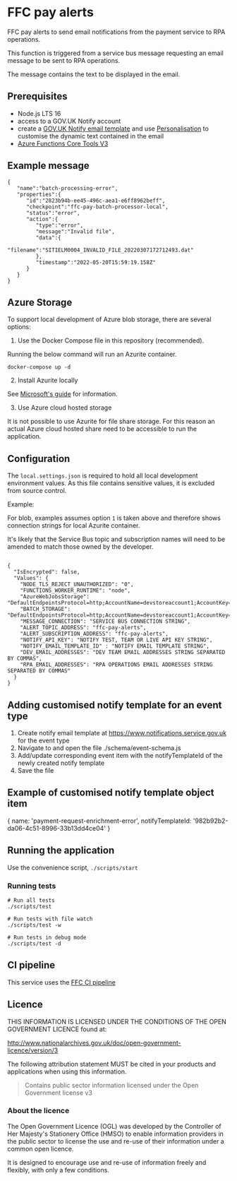 # FFC pay alerts
FFC pay alerts to send email notifications from the payment service to RPA operations.

This function is triggered from a service bus message requesting an email message to be sent to RPA operations.

The message contains the text to be displayed in the email.

## Prerequisites

- Node.js LTS 16
- access to a GOV.UK Notify account
- create a [GOV.UK Notify email template](https://www.notifications.service.gov.uk/using-notify/guidance/edit-and-format-messages) and use [Personalisation](https://www.notifications.service.gov.uk/using-notify/guidance/edit-and-format-messages#personalised-content) to customise the dynamic text contained in the email
- [Azure Functions Core Tools V3](https://docs.microsoft.com/en-us/azure/azure-functions/functions-run-local?tabs=v4%2Clinux%2Ccsharp%2Cportal%2Cbash)

## Example message

```
{
   "name":"batch-processing-error",
   "properties":{
      "id":"2823b94b-ee45-496c-aea1-e6ff8962beff",
      "checkpoint":"ffc-pay-batch-processor-local",
      "status":"error",
      "action":{
         "type":"error",
         "message":"Invalid file",
         "data":{
            "filename":"SITIELM0004_INVALID_FILE_20220307172712493.dat"
         },
         "timestamp":"2022-05-20T15:59:19.158Z"
      }
   }
}
```


## Azure Storage

To support local development of Azure blob storage, there are several options:

1. Use the Docker Compose file in this repository (recommended).

Running the below command will run an Azurite container.

`docker-compose up -d`

2. Install Azurite locally

See [Microsoft's guide](https://docs.microsoft.com/en-us/azure/storage/common/storage-use-azurite?tabs=visual-studio) for information.

3. Use Azure cloud hosted storage

It is not possible to use Azurite for file share storage.  For this reason an actual Azure cloud hosted share need to be accessible to run the application.

## Configuration

The `local.settings.json` is required to hold all local development environment values.  As this file contains sensitive values, it is excluded from source control.

Example:

For blob, examples assumes option `1` is taken above and therefore shows connection strings for local Azurite container.

It's likely that the Service Bus topic and subscription names will need to be amended to match those owned by the developer.

```

{
  "IsEncrypted": false,
  "Values": {
    "NODE_TLS_REJECT_UNAUTHORIZED": "0",
    "FUNCTIONS_WORKER_RUNTIME": "node",
    "AzureWebJobsStorage": "DefaultEndpointsProtocol=http;AccountName=devstoreaccount1;AccountKey=Eby8vdM02xNOcqFlqUwJPLlmEtlCDXJ1OUzFT50uSRZ6IFsuFq2UVErCz4I6tq/K1SZFPTOtr/KBHBeksoGMGw==;BlobEndpoint=http://127.0.0.1:10007/devstoreaccount1;QueueEndpoint=http://127.0.0.1:10008/devstoreaccount1;",
    "BATCH_STORAGE": "DefaultEndpointsProtocol=http;AccountName=devstoreaccount1;AccountKey=Eby8vdM02xNOcqFlqUwJPLlmEtlCDXJ1OUzFT50uSRZ6IFsuFq2UVErCz4I6tq/K1SZFPTOtr/KBHBeksoGMGw==;BlobEndpoint=http://127.0.0.1:10001/devstoreaccount1;QueueEndpoint=http://127.0.0.1:10008/devstoreaccount1;",
    "MESSAGE_CONNECTION": "SERVICE BUS CONNECTION STRING",
    "ALERT_TOPIC_ADDRESS": "ffc-pay-alerts",
    "ALERT_SUBSCRIPTION_ADDRESS": "ffc-pay-alerts",
    "NOTIFY_API_KEY": "NOTIFY TEST, TEAM OR LIVE API KEY STRING",
    "NOTIFY_EMAIL_TEMPLATE_ID" : "NOTIFY EMAIL TEMPLATE STRING",
    "DEV_EMAIL_ADDRESSES": "DEV TEAM EMAIL ADDRESSES STRING SEPARATED BY COMMAS",
    "RPA_EMAIL_ADDRESSES": "RPA OPERATIONS EMAIL ADDRESSES STRING SEPARATED BY COMMAS"
  }
}

```

## Adding customised notify template for an event type
1. Create notify email template at https://www.notifications.service.gov.uk for the event type
2. Navigate to and open the file ./schema/event-schema.js
3. Add/update corresponding event item with the notifyTemplateId of the newly created notify template
4. Save the file

## Example of customised notify template object item

{
  name: 'payment-request-enrichment-error',
  notifyTemplateId: '982b92b2-da06-4c51-8996-33b13dd4ce04'
}

## Running the application

Use the convenience script, `./scripts/start`

### Running tests

```
# Run all tests
./scripts/test

# Run tests with file watch
./scripts/test -w

# Run tests in debug mode
./scripts/test -d
```

## CI pipeline

This service uses the [FFC CI pipeline](https://github.com/DEFRA/ffc-jenkins-pipeline-library)

## Licence

THIS INFORMATION IS LICENSED UNDER THE CONDITIONS OF THE OPEN GOVERNMENT LICENCE found at:

<http://www.nationalarchives.gov.uk/doc/open-government-licence/version/3>

The following attribution statement MUST be cited in your products and applications when using this information.

> Contains public sector information licensed under the Open Government license v3

### About the licence

The Open Government Licence (OGL) was developed by the Controller of Her Majesty's Stationery Office (HMSO) to enable information providers in the public sector to license the use and re-use of their information under a common open licence.

It is designed to encourage use and re-use of information freely and flexibly, with only a few conditions.
